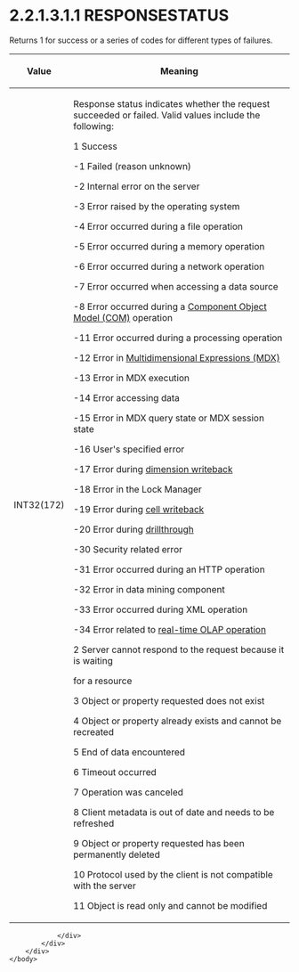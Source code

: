 <html dir="LTR" xmlns:mshelp="http://msdn.microsoft.com/mshelp" xmlns:ddue="http://ddue.schemas.microsoft.com/authoring/2003/5" xmlns:xlink="http://www.w3.org/1999/xlink" xmlns:tool="http://www.microsoft.com/tooltip">
    <head>
        <meta http-equiv="Content-Type" content="text/html; CHARSET=utf-8"></meta>
        <meta name="save" content="history"></meta>
        <title>2.2.1.3.1.1 RESPONSESTATUS</title>
        <xml>
            <mshelp:toctitle title="2.2.1.3.1.1 RESPONSESTATUS"></mshelp:toctitle>
            <mshelp:rltitle title="[MS-SSAS8]: RESPONSESTATUS"></mshelp:rltitle>
            <mshelp:keyword index="A" term="b49c95a6-1592-4cae-a3f6-d15cb932d638"></mshelp:keyword>
            <mshelp:attr name="DCSext.ContentType" value="open specification"></mshelp:attr>
            <mshelp:attr name="AssetID" value="b49c95a6-1592-4cae-a3f6-d15cb932d638"></mshelp:attr>
            <mshelp:attr name="TopicType" value="kbRef"></mshelp:attr>
            <mshelp:attr name="DCSext.Title" value="[MS-SSAS8]: RESPONSESTATUS" />
        </xml>
    </head>
    <body>
        <div id="header">
            <h1 class="heading">2.2.1.3.1.1 RESPONSESTATUS</h1>
        </div>
        <div id="mainSection">
            <div id="mainBody">
                <div id="allHistory" class="saveHistory"></div>
                <div id="sectionSection0" class="section" name="collapseableSection">
                    

<p>Returns 1 for success or a series of codes for different
types of failures.</p>

<table>
 <thead>
  <tr>
   <th>
   <p>Value</p>
   </th>
   <th>
   <p>Meaning</p>
   </th>
  </tr>
 </thead>
 <tr>
  <td>
  <p>INT32(172)</p>
  </td>
  <td>
  <p>Response status indicates whether the request
  succeeded or failed. Valid values include the following:</p>
  <p>1 Success</p>
  <p>-1 Failed (reason unknown)</p>
  <p>-2 Internal error on the server</p>
  <p>-3 Error raised by the operating system</p>
  <p>-4 Error occurred during a file operation</p>
  <p>-5 Error occurred during a memory operation</p>
  <p>-6 Error occurred during a network operation</p>
  <p>-7 Error occurred when accessing a data source</p>
  <p>-8 Error occurred during a <a href="c527450b-f5bd-424b-8c98-ba6365288f35.md#gt_ef2ebebc-1760-407a-9ace-af48f9050e02">Component Object Model (COM)</a>
  operation</p>
  <p>-11 Error occurred during a processing operation</p>
  <p>-12 Error in <a href="c527450b-f5bd-424b-8c98-ba6365288f35.md#gt_9b631ff5-dc89-45f0-a1c2-db6981e4804f">Multidimensional Expressions
  (MDX)</a></p>
  <p>-13 Error in MDX execution</p>
  <p>-14 Error accessing data</p>
  <p>-15 Error in MDX query state or MDX session state</p>
  <p>-16 User's specified error</p>
  <p>-17 Error during <a href="c527450b-f5bd-424b-8c98-ba6365288f35.md#gt_f5934dea-d3b1-4dae-b9d1-430bb530e696">dimension writeback</a></p>
  <p>-18 Error in the Lock Manager</p>
  <p>-19 Error during <a href="c527450b-f5bd-424b-8c98-ba6365288f35.md#gt_ef404af7-4515-4345-83c4-2498ee2b0e77">cell writeback</a></p>
  <p>-20 Error during <a href="c527450b-f5bd-424b-8c98-ba6365288f35.md#gt_e5a4d8db-0d30-4977-9cab-fb66457f0ff7">drillthrough</a></p>
  <p>-30 Security related error</p>
  <p>-31 Error occurred during an HTTP operation</p>
  <p>-32 Error in data mining component</p>
  <p>-33 Error occurred during XML operation</p>
  <p>-34 Error related to <a href="c527450b-f5bd-424b-8c98-ba6365288f35.md#gt_34a1b278-4abb-4d86-a19b-e4bf8025f44b">real-time OLAP operation</a></p>
  <p>2 Server cannot respond to the request because it is
  waiting</p>
  <p>for a resource</p>
  <p>3 Object or property requested does not exist</p>
  <p>4 Object or property already exists and cannot be
  recreated</p>
  <p>5 End of data encountered</p>
  <p>6 Timeout occurred</p>
  <p>7 Operation was canceled</p>
  <p>8 Client metadata is out of date and needs to be
  refreshed</p>
  <p>9 Object or property requested has been permanently
  deleted</p>
  <p>10 Protocol used by the client is not compatible with
  the server</p>
  <p>11 Object is read only and cannot be modified</p>
  </td>
 </tr>
</table>

<p> </p>


                </div>
            </div>
        </div>
    </body>
</html>